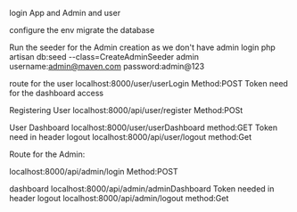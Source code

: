 login App and Admin and user

configure the env migrate the database

Run the seeder for the Admin creation as we don't have admin login php artisan db:seed --class=CreateAdminSeeder admin username:admin@maven.com password:admin@123

route for the user localhost:8000/user/userLogin
Method:POST Token need for the dashboard access

Registering User localhost:8000/api/user/register Method:POSt

User Dashboard localhost:8000/user/userDashboard method:GET Token need in header
logout
localhost:8000/api/user/logout
method:Get

Route for the Admin:

localhost:8000/api/admin/login
Method:POST

dashboard localhost:8000/api/admin/adminDashboard Token needed in header
logout
localhost:8000/api/admin/logout
method:Get